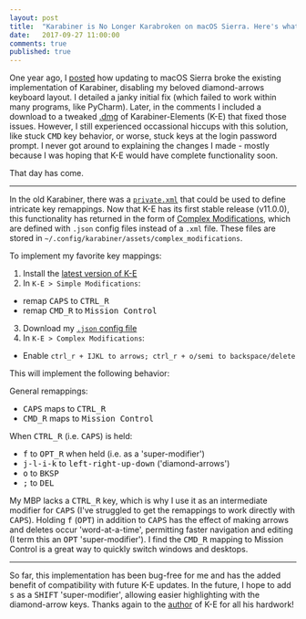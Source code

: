 ```yaml
---
layout: post
title:  "Karabiner is No Longer Karabroken on macOS Sierra. Here's what I normally do."
date:   2017-09-27 11:00:00
comments: true
published: true
---
```

One year ago, I [posted][oldpost] how updating to macOS Sierra broke the existing implementation of Karabiner, disabling my beloved diamond-arrows keyboard layout. I detailed a janky initial fix (which failed to work within many programs, like PyCharm). Later, in the comments I included a download to a tweaked [.dmg][dmg] of Karabiner-Elements (K-E) that fixed those issues. However, I still experienced occassional hiccups with this solution, like stuck <kbd>CMD</kbd> key behavior, or worse, stuck keys at the login password prompt. I never got around to explaining the changes I made - mostly because I was hoping that K-E would have complete functionality soon.

That day has come.

<!--more-->
***
In the old Karabiner, there was a [`private.xml`][private] that could be used to define intricate key remappings. Now that K-E has its first stable release (v11.0.0), this functionality has returned in the form of [Complex Modifications][comp-mods], which are defined with `.json` config files instead of a `.xml` file. These files are stored in `~/.config/karabiner/assets/complex_modifications`.

To implement my favorite key mappings:

1. Install the [latest version of K-E][ke_download]
2. In `K-E > Simple Modifications`:
* remap <kbd>CAPS</kbd> to <kbd>CTRL_R</kbd>
* remap <kbd>CMD_R</kbd> to <kbd>Mission Control</kbd>
3. Download my [`.json` config file][json]
4. In `K-E > Complex Modifications`:
* Enable `ctrl_r + IJKL to arrows; ctrl_r + o/semi to backspace/delete`

This will implement the following behavior:

General remappings:
* <kbd>CAPS</kbd> maps to <kbd>CTRL_R</kbd> 
* <kbd>CMD_R</kbd> maps to <kbd>Mission Control</kbd>

When <kbd>CTRL_R</kbd> (i.e. <kbd>CAPS</kbd>) is held:
* <kbd>f</kbd>  to  <kbd>OPT_R</kbd> when held (i.e. as a 'super-modifier')
* <kbd>j-l-i-k</kbd>  to  <kbd>left-right-up-down</kbd> ('diamond-arrows')
* <kbd>o</kbd>  to  <kbd>BKSP</kbd>
* <kbd>;</kbd>  to  <kbd>DEL</kbd>

My MBP lacks a <kbd>CTRL_R</kbd> key, which is why I use it as an intermediate modifier for <kbd>CAPS</kbd> (I've struggled to get the remappings to work directly with <kbd>CAPS</kbd>). Holding <kbd>f</kbd> (<kbd>OPT</kbd>) in addition to <kbd>CAPS</kbd> has the effect of making arrows and deletes occur 'word-at-a-time', permitting faster navigation and editing (I term this an <kbd>OPT</kbd> 'super-modifier'). I find the <kbd>CMD_R</kbd> mapping to Mission Control is a great way to quickly switch windows and desktops. 

***
So far, this implementation has been bug-free for me and has the added benefit of compatibility with future K-E updates. In the future, I hope to add <kbd>s</kbd> as a <kbd>SHIFT</kbd> 'super-modifier', allowing easier highlighting with the diamond-arrow keys. Thanks again to the [author][author] of K-E for all his hardwork!

[oldpost]: http://slongwell.github.io/articles/2016-09/karabiner-workaround
[dmg]: http://disq.us/p/1eflhzc

[comp-mods]: https://github.com/pqrs-org/KE-complex_modifications
[ke_download]: https://pqrs.org/osx/karabiner/index.html
[json]: karabiner://karabiner/assets/complex_modifications/import?url=https://slongwell.github.io/files/sal-diamond.json

[private]: /files/private.xml
[author]: https://pqrs.org/profile.html
